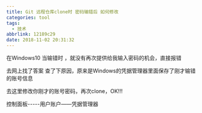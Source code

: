 ```yaml
---
title: Git 远程仓库clone时 密码输错后 如何修改
categories: tool
tags:
  - 技术
abbrlink: 12189c29
date: 2018-11-02 20:31:32
---
```


在Windows10 当输错时 ，就没有再次提供给我输入密码的机会，直接报错

<!-- more -->

去网上找了答案 查了下原因，原来是Windows的凭据管理器里面保存了刚才输错的账号信息

去这里修改你刚才的账号密码，再次clone，OK!!!

控制面板-----用户账户——凭据管理器